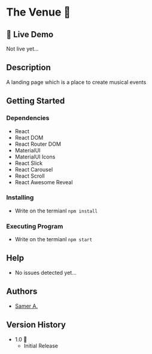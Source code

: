 # The Venue 🚀

## 🔴 Live Demo

Not live yet...

## Description

A landing page which is a place to create musical events

## Getting Started

### Dependencies

- React
- React DOM
- React Router DOM
- MaterialUI
- MaterialUI Icons
- React Slick
- React Carousel
- React Scroll
- React Awesome Reveal

### Installing

- Write on the termianl `npm install`

### Executing Program

- Write on the termianl `npm start`

## Help

- No issues detected yet...

## Authors

- [Samer A.](https://cleversamer.web.app/)

## Version History

- 1.0 🚀
  - Initial Release
